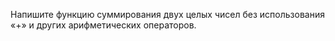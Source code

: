 Напишите функцию суммирования двух целых чисел без использования «+» и других арифметических операторов.
